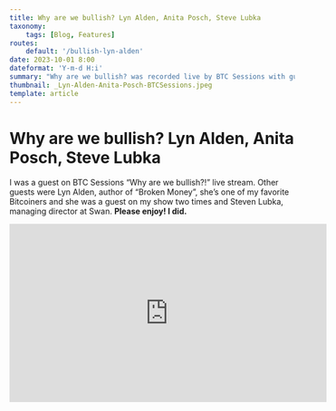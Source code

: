```yaml
---
title: Why are we bullish? Lyn Alden, Anita Posch, Steve Lubka
taxonomy:
    tags: [Blog, Features]
routes:
    default: '/bullish-lyn-alden'
date: 2023-10-01 8:00
dateformat: 'Y-m-d H:i'
summary: "Why are we bullish? was recorded live by BTC Sessions with guests Lyn Alden, Steve Lubka and Anita Posch. It's really worth watching."
thumbnail: _Lyn-Alden-Anita-Posch-BTCSessions.jpeg
template: article
---
```


# Why are we bullish? Lyn Alden, Anita Posch, Steve Lubka

I was a guest on BTC Sessions “Why are we bullish?!” live stream. Other guests were Lyn Alden, author of “Broken Money”, she’s one of my favorite Bitcoiners and she was a guest on my show two times and Steven Lubka, managing director at Swan. **Please enjoy! I did.**

<iframe width="560" height="315" src="https://www.youtube.com/embed/vWXihExEGRs?si=-kg4u2YeW6w2KQUi" title="YouTube video player" frameborder="0" allow="accelerometer; autoplay; clipboard-write; encrypted-media; gyroscope; picture-in-picture; web-share" allowfullscreen></iframe>



